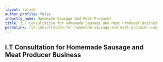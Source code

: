 ```yaml
---
layout: splash 
author_profile: false 
industry_name: Homemade Sausage and Meat Producer
title: I.T Consultation for Homemade Sausage and Meat Producer Business
permalink: /it-consultation-for-homemade-sausage-and-meat-producer-business
---
```


## I.T Consultation for Homemade Sausage and Meat Producer Business